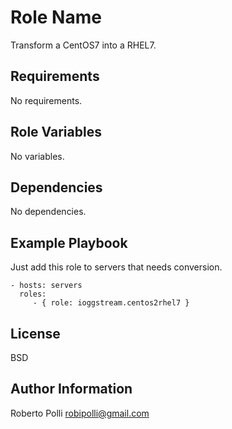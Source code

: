 Role Name
=========

Transform a CentOS7 into a RHEL7. 

Requirements
------------

No requirements.

Role Variables
--------------

No variables.

Dependencies
------------

No dependencies.

Example Playbook
----------------

Just add this role to servers that needs conversion.

    - hosts: servers
      roles:
         - { role: ioggstream.centos2rhel7 }

License
-------

BSD

Author Information
------------------

Roberto Polli <robipolli@gmail.com>
